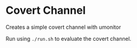 # Covert Channel

Creates a simple covert channel with umonitor

Run using `./run.sh` to evaluate the covert channel.
